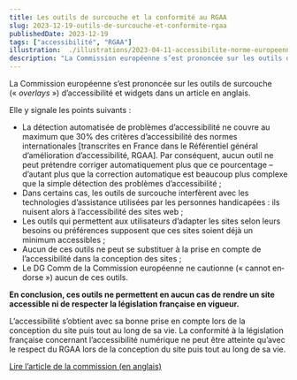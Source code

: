 ```yaml
---
title: Les outils de surcouche et la conformité au RGAA
slug: 2023-12-19-outils-de-surcouche-et-conformite-rgaa
publishedDate: 2023-12-19
tags: ["accessibilité", "RGAA"]
illustration:  ./illustrations/2023-04-11-accessibilite-norme-europeenne-francais.png
description: "La Commission européenne s’est prononcée sur les outils de surcouche d’accessibilité et widgets dans un article rappelant que ces outils ne permettent en aucun cas de rendre un site accessible ni de respecter la législation en vigueur."
---
```


<p class="fr-text--lead">La Commission européenne s’est prononcée sur les outils de surcouche</a> (« <em lang="en">overlays</em> ») d’accessibilité et widgets dans un article en anglais. </p>
Elle y signale les points suivants :

* La détection automatisée de problèmes d’accessibilité ne couvre au maximum que 30% des critères d’accessibilité des normes internationales [transcrites en France dans le Référentiel général d’amélioration d’accessibilité, RGAA]. Par conséquent, aucun outil ne peut prétendre corriger automatiquement plus que ce pourcentage – d’autant plus que la correction automatique est beaucoup plus complexe que la simple détection des problèmes d’accessibilité ;
* Dans certains cas, les outils de surcouche interfèrent avec les technologies d’assistance utilisées par les personnes handicapées : ils nuisent alors à l’accessibilité des sites web ;
* Les outils qui permettent aux utilisateurs d’adapter les sites selon leurs besoins ou préférences supposent que ces sites soient déjà un minimum accessibles ;
* Aucun de ces outils ne peut se substituer à la prise en compte de l’accessibilité dans la conception des sites ;
* Le DG Comm de la Commission européenne ne cautionne (« <span lang="en">cannot endorse</span> ») aucun de ces outils.

<strong>En conclusion, ces outils ne permettent en aucun cas de rendre un site accessible ni de respecter la législation française en vigueur.</strong>

L’accessibilité s’obtient avec sa bonne prise en compte lors de la conception du site puis tout au long de sa vie. La conformité à la législation française concernant l’accessibilité numérique ne peut être atteinte qu’avec le respect du RGAA lors de la conception du site puis tout au long de sa vie.</p>


<p>
<a target="_blank" class="fr-link" title="lien vers l’article de la commission (en anglais) - nouvelle fenêtre" class="fr-link fr-icon-arrow-right-line fr-link--icon-right" href="https://commission.europa.eu/resources-partners/europa-web-guide/design-content-and-development/accessibility/testing-early-and-regularly/accessibility-overlays_en">Lire l’article de la commission (en anglais)</a>

</p>